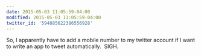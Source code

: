 ```yaml
---
date: 2015-05-03 11:05:59-04:00
modified: 2015-05-03 11:05:59-04:00
twitter_id: '594885622386556928'
---
```


  So, I apparently have to add a mobile number to my twitter account if I want to write an app to tweet automatically. &nbsp;SIGH.